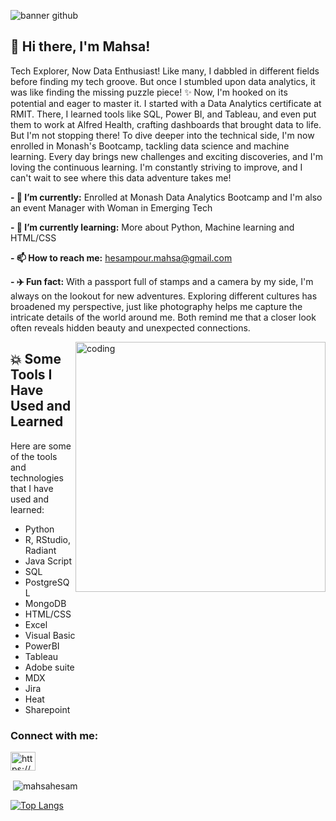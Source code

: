 
![banner github](https://github.com/MahsaHesam/MahsaHesam/assets/70048005/98b86fad-d487-43a5-933e-df7610f3eb78)






## 👋 Hi there, I'm Mahsa!



Tech Explorer, Now Data Enthusiast! 
Like many, I dabbled in different fields before finding my tech groove. But once I stumbled upon data analytics, it was like finding the missing puzzle piece! ✨ Now, I'm hooked on its potential and eager to master it. I started with a Data Analytics certificate at RMIT. There, I learned tools like SQL, Power BI, and Tableau, and even put them to work at Alfred Health, crafting dashboards that brought data to life. But I'm not stopping there! To dive deeper into the technical side, I'm now enrolled in Monash's Bootcamp, tackling data science and machine learning. Every day brings new challenges and exciting discoveries, and I'm loving the continuous learning. I'm constantly striving to improve, and I can't wait to see where this data adventure takes me!





**- 🔭 I’m currently:** Enrolled at Monash Data Analytics Bootcamp and I'm also an event Manager with Woman in Emerging Tech

**- 🌱 I’m currently learning:** More about Python, Machine learning and HTML/CSS

**- 📫 How to reach me:** hesampour.mahsa@gmail.com

**- ✈️ Fun fact:** With a passport full of stamps and a camera by my side, I'm always on the lookout for new adventures. 
                   Exploring different cultures has broadened my perspective, just like photography helps me capture the 
                   intricate details of the world around me. Both remind me that a closer look often reveals hidden beauty 
                  and unexpected connections.


<img align="right" alt="coding" width="400" src=https://user-images.githubusercontent.com/74038190/221352975-94759904-aa4c-4032-a8ab-b546efb9c478.gif>


## 💥 Some Tools I Have Used and Learned
<p align="left">
  
  Here are some of the tools and technologies that I have used and learned:
-  Python                                 
-  R, RStudio, Radiant                     
-  Java Script
-  SQL
-  PostgreSQL
-  MongoDB
-  HTML/CSS
-  Excel
-  Visual Basic
-  PowerBI
-  Tableau
-  Adobe suite
-  MDX
-  Jira
-  Heat
-  Sharepoint








<h3 align="left">Connect with me:</h3>
<p align="left">
<a href="https://linkedin.com/in/https://www.linkedin.com/in/mhesampour/" target="blank"><img align="center" src="https://raw.githubusercontent.com/rahuldkjain/github-profile-readme-generator/master/src/images/icons/Social/linked-in-alt.svg" alt="https://www.linkedin.com/in/mhesampour/" height="30" width="40" /></a>
</p>

<p>&nbsp;<img align="center" src="https://github-readme-stats.vercel.app/api?username=mahsahesam&show_icons=true&locale=en" alt="mahsahesam" /></p>

[![Top Langs](https://github-readme-stats.vercel.app/api/top-langs/?username=Asalvs&layout=compact)](https://github.com/MahsaHesam)
<!--
























































































